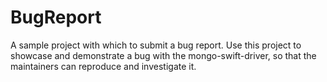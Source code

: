 # BugReport

A sample project with which to submit a bug report. Use this project to showcase
and demonstrate a bug with the mongo-swift-driver, so that the maintainers can
reproduce and investigate it.
